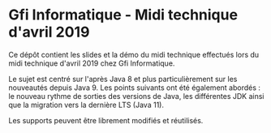 # Gfi Informatique - Midi technique d'avril 2019

Ce dépôt contient les slides et la démo du midi technique effectués lors du midi technique d'avril 2019 chez Gfi Informatique.

Le sujet est centré sur l'après Java 8 et plus particulièrement sur les nouveautés depuis Java 9. Les points suivants ont été également abordés : le nouveau rythme de sorties des versions de Java, les différentes JDK ainsi que la migration vers la dernière LTS (Java 11).

Les supports peuvent être librement modifiés et réutilisés.
